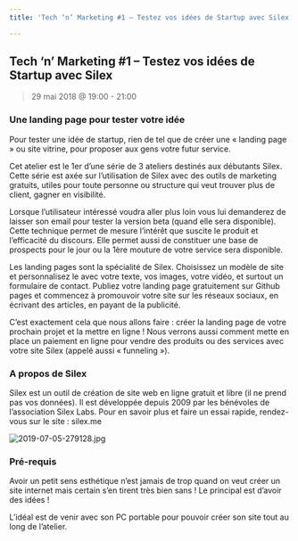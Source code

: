 ```yaml
---
title: 'Tech ‘n’ Marketing #1 – Testez vos idées de Startup avec Silex'

---
```

## Tech ‘n’ Marketing #1 – Testez vos idées de Startup avec Silex

> 29 mai 2018 @ 19:00 - 21:00

### Une landing page pour tester votre idée

Pour tester une idée de startup, rien de tel que de créer une « landing page » ou site vitrine, pour proposer aux gens votre futur service.

Cet atelier est le 1er d’une série de 3 ateliers destinés aux débutants Silex. Cette série est axée sur l’utilisation de Silex avec des outils de marketing gratuits, utiles pour toute personne ou structure qui veut trouver plus de client, gagner en visibilité.

Lorsque l’utilisateur intéressé voudra aller plus loin vous lui demanderez de laisser son email pour tester la version beta (quand elle sera disponible). Cette technique permet de mesure l’intérêt que suscite le produit et l’efficacité du discours. Elle permet aussi de constituer une base de prospects pour le jour ou la 1ère mouture de votre service sera disponible.

Les landing pages sont la spécialité de Silex. Choisissez un modèle de site et personnalisez le avec votre texte, vos images, votre vidéo, et surtout un formulaire de contact. Publiez votre landing page gratuitement sur Github pages et commencez à promouvoir votre site sur les réseaux sociaux, en écrivant des articles, en payant de la publicité.

C’est exactement cela que nous allons faire : créer la landing page de votre prochain projet et la mettre en ligne ! Nous verrons aussi comment mette en place un paiement en ligne pour vendre des produits ou des services avec votre site Silex (appelé aussi « funneling »).

### A propos de Silex

Silex est un outil de création de site web en ligne gratuit et libre (il ne prend pas vos données). Il est développée depuis 2009 par les bénévoles de l’association Silex Labs. Pour en savoir plus et faire un essai rapide, rendez-vous sur le site : silex.me


![2019-07-05-279128.jpg](http://lexoyo.me/silexlabs.org//assets/2019-07-05-279128.jpg)

### Pré-requis

Avoir un petit sens esthétique n’est jamais de trop quand on veut créer un site internet mais certain s’en tirent très bien sans ! Le principal est d’avoir des idées !

L’idéal est de venir avec son PC portable pour pouvoir créer son site tout au long de l’atelier.